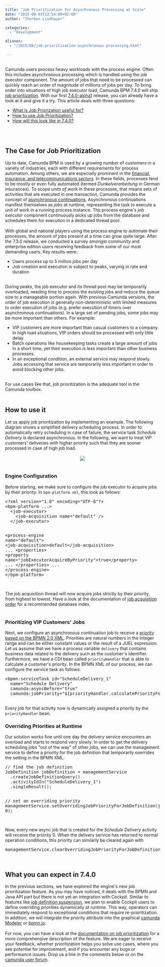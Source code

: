 ```yaml
---
title: "Job Prioritization for Asynchronous Processing at Scale"
date: "2015-08-03T12:54:00+02:00"
author: "Thorben Lindhauer"

categories:
  - "Development"

aliases:
  - "/2015/08/job-prioritization-asynchronous-processing.html"

---
```


<script src="https://google-code-prettify.googlecode.com/svn/loader/run_prettify.js"></script>  <br />
<div class="markdown-body">Camunda users process heavy workloads with the process engine. Often this includes asynchronous processing which is handled using the job executor component. The amount of jobs that need to be processed can quickly reach an order of magnitude of millions of jobs per day. To bring order into situations of high job executor load, Camunda BPM 7.4.0 will ship <a href="http://docs.camunda.org/latest/guides/user-guide/#process-engine-the-job-executor-job-prioritization">job prioritization</a>. With our first <a href="http://blog.camunda.org/2015/07/camunda-bpm-740-alpha-1-released.html">7.4.0-alpha1</a> release, you can already have a look at it and give it a try. This article deals with three questions:<br />
<ul><li><a href="https://www.blogger.com/blogger.g?blogID=2414043640680427770#the-case-for-job-prioritization">What is Job Priorization useful for?</a></li>
<li><a href="https://www.blogger.com/blogger.g?blogID=2414043640680427770#how-to-use-it">How to use Job Prioritization?</a></li>
<li><a href="https://www.blogger.com/blogger.g?blogID=2414043640680427770#what-you-can-expect-in-740">How will this look like in 7.4.0?</a></li>
</ul><br />
<a name='more'></a><br />
<h2><a aria-hidden="true" class="anchor" href="https://www.blogger.com/blogger.g?blogID=2414043640680427770#the-case-for-job-prioritization" id="user-content-the-case-for-job-prioritization"><span class="octicon octicon-link"></span></a>The Case for Job Prioritization</h2>Up to date, Camunda BPM is used by a growing number of customers in a variety of industries, each with different requirements for process automation. Among others, we are especially prominent in the <a href="http://camunda.com/bpm/references/">financial, insurance, and telecommunications sectors</a>. In these fields, processes tend to be mostly or even fully automated (termed <i>Dunkelverarbeitung</i> in German insurances). To scope <i>units of work</i> in these processes, that means sets of activities that are executed in one transaction, Camunda provides the concept of <a href="http://docs.camunda.org/latest/guides/user-guide/#process-engine-transactions-in-processes-asynchronous-continuations">asynchronous continuations</a>. Asynchronous continuations manifest themselves as <i>jobs</i> at runtime, representing the task to execute a unit of work in a running process instance. The process engine's <i>job executor</i> component continuously picks up jobs from the database and schedules them for execution in a dedicated thread pool.<br />
<br />
With global and national players using the process engine to automate their processes, the amount of jobs present at a time can grow quite large. After the 7.3.0 release, we conducted a survey amongst community and enterprise edition users receiving feedback from some of our most demanding users. Key results were:<br />
<ul><li>Users process up to 5 million jobs per day</li>
<li>Job creation and execution is subject to peaks, varying in rate and duration</li>
</ul><br />
During peaks, the job executor and its thread pool may be temporarily overloaded, needing time to process the existing jobs and reduce the queue size to a manageable portion again. With previous Camunda versions, the order of job execution is generally non-deterministic with limited measures to order execution of jobs (e.g. prefer execution of timers over asynchronous continuations). In a large set of pending jobs, some jobs may be more important than others. For example:<br />
<ul><li>VIP customers are more important than casual customers to a company. In high load situations, VIP orders should be processed with only little delay.</li>
<li>Batch operations like housekeeping tasks create a large amount of jobs in a short time, yet their execution is less important than other business processes.</li>
<li>In an exceptional condition, an external service may respond slowly. Jobs accessing that service are temporarily less important in order to avoid blocking other jobs.</li>
</ul><br />
For use cases like that, job prioritization is the adequate tool in the Camunda toolbox.<br />
<br />
<h2><a aria-hidden="true" class="anchor" href="https://www.blogger.com/blogger.g?blogID=2414043640680427770#how-to-use-it" id="user-content-how-to-use-it"><span class="octicon octicon-link"></span></a>How to use it</h2>Let us apply job prioritization by implementing an example. The following diagram shows a simplified delivery scheduling process. In order to automatically retry scheduling in case of failure, the service task <i>Schedule Delivery</i> is declared asynchronous. In the following, we want to treat VIP customers' deliveries with higher priority such that they are sooner processed in case of high job load.<br />
<br />
<div class="separator" style="clear: both; text-align: center;"><a href="http://1.bp.blogspot.com/-VVr6tnMMjUM/VbnjQv2zrQI/AAAAAAAAADM/pC6aOiErG4k/s1600/process_scaled.png" imageanchor="1" style="margin-left: 1em; margin-right: 1em;"><img border="0" src="http://1.bp.blogspot.com/-VVr6tnMMjUM/VbnjQv2zrQI/AAAAAAAAADM/pC6aOiErG4k/s400/process_scaled.png" /></a></div><br />
<h3><a aria-hidden="true" class="anchor" href="https://www.blogger.com/blogger.g?blogID=2414043640680427770#engine-configuration" id="user-content-engine-configuration"><span class="octicon octicon-link"></span></a>Engine Configuration</h3>Before starting, we make sure to configure the job executor to acquire jobs by their priority. In <code>bpm-platform.xml</code>, this look as follows:<br />
<div class="highlight highlight-xml"><pre class="prettyprint">&lt;?<span class="pl-ent">xml</span><span class="pl-e"> version</span>=<span class="pl-s"><span class="pl-pds">"</span>1.0<span class="pl-pds">"</span></span><span class="pl-e"> encoding</span>=<span class="pl-s"><span class="pl-pds">"</span>UTF-8<span class="pl-pds">"</span></span>?&gt;
&lt;<span class="pl-ent">bpm-platform</span> ...&gt;
  &lt;<span class="pl-ent">job-executor</span>&gt;
    &lt;<span class="pl-ent">job-acquisition</span> <span class="pl-e">name</span>=<span class="pl-s"><span class="pl-pds">"</span>default<span class="pl-pds">"</span></span> /&gt;
  &lt;/<span class="pl-ent">job-executor</span>&gt;

  &lt;<span class="pl-ent">process-engine</span> <span class="pl-e">name</span>=<span class="pl-s"><span class="pl-pds">"</span>default<span class="pl-pds">"</span></span>&gt;
    &lt;<span class="pl-ent">job-acquisition</span>&gt;default&lt;/<span class="pl-ent">job-acquisition</span>&gt;
    ...
    &lt;<span class="pl-ent">properties</span>&gt;
      &lt;<span class="pl-ent">property</span> <span class="pl-e">name</span>=<span class="pl-s"><span class="pl-pds">"</span>jobExecutorAcquireByPriority<span class="pl-pds">"</span></span>&gt;true&lt;/<span class="pl-ent">property</span>&gt;
      ...
    &lt;/<span class="pl-ent">properties</span>&gt;
    ...
  &lt;/<span class="pl-ent">process-engine</span>&gt;
&lt;/<span class="pl-ent">bpm-platform</span>&gt;</pre></div><br />
The job acquisition thread will now acquire jobs strictly by their priority, from highest to lowest. Have a look at the documentation of <a href="http://docs.camunda.org/latest/guides/user-guide/#process-engine-the-job-executor-the-job-order-of-job-acquisition">job acquisition order</a> for a recommended database index.<br />
<br />
<h3><a aria-hidden="true" class="anchor" href="https://www.blogger.com/blogger.g?blogID=2414043640680427770#prioritizing-vip-customers-jobs" id="user-content-prioritizing-vip-customers-jobs"><span class="octicon octicon-link"></span></a>Prioritizing VIP Customers' Jobs</h3>Next, we configure an asynchronous continuation job to receive a <a href="http://docs.camunda.org/latest/guides/user-guide/#specifying-priorities-in-bpmn-xml">priority based on the BPMN 2.0 XML</a>. Priorities are natural numbers in the Integer range and can be either constant values or the result of a JUEL expression. Let us assume that we have a process variable <code>delivery</code> that contains business data related to the delivery such as the customer's identifier. Furthermore, we have a CDI bean called <code>priorityHandler</code> that is able to calculate a customer's priority. In the BPMN XML of our process, we can configure the service task as follows:<br />
<div class="highlight highlight-xml"><pre class="prettyprint">&lt;<span class="pl-ent">bpmn</span><span class="pl-ent">:</span><span class="pl-ent">serviceTask</span> <span class="pl-e">id</span>=<span class="pl-s"><span class="pl-pds">"</span>ScheduleDelivery_1<span class="pl-pds">"</span></span>
  <span class="pl-e">name</span>=<span class="pl-s"><span class="pl-pds">"</span>Schedule Delivery<span class="pl-pds">"</span></span>
  <span class="pl-e">camunda</span><span class="pl-e">:</span><span class="pl-e">asyncBefore</span>=<span class="pl-s"><span class="pl-pds">"</span>true<span class="pl-pds">"</span></span>
  <span class="pl-e">camunda</span><span class="pl-e">:</span><span class="pl-e">jobPriority</span>=<span class="pl-s"><span class="pl-pds">"</span>${priorityHandler.calculatePriorityFor(delivery.customer)}<span class="pl-pds">"</span></span> /&gt;</pre></div><br />
Every job for that activity now is dynamically assigned a priority by the <code>priorityHandler</code> bean. <br />
<h3><a aria-hidden="true" class="anchor" href="https://www.blogger.com/blogger.g?blogID=2414043640680427770#overriding-priorities-at-runtime" id="user-content-overriding-priorities-at-runtime"><span class="octicon octicon-link"></span></a>Overriding Priorities at Runtime</h3>Our solution works fine until one day the delivery service encounters an overload and starts to respond very slowly. In order to get the delivery scheduling jobs "out of the way" of other jobs, we can use the management service to define a priority for the job definition that temporarily overrides the setting in the BPMN XML.<br />
<div class="highlight highlight-java"><pre class="prettyprint"><span class="pl-c">// find the job definition</span>
<span class="pl-smi">JobDefinition</span> jobDefinition <span class="pl-k">=</span> managementService
  .createJobDefinitionQuery()
  .activityIdIn(<span class="pl-s"><span class="pl-pds">"</span>ScheduleDelivery_1<span class="pl-pds">"</span></span>)
  .singleResult();

<span class="pl-c">// set an overriding priority</span>
managementService<span class="pl-k">.</span>setOverridingJobPriorityForJobDefinition(jobDefinition<span class="pl-k">.</span>getId(), <span class="pl-c1">0</span>);</pre></div><br />
Now, every new async job that is created for the <i>Schedule Delivery</i> activity will receive the priority 0. When the delivery service has returned to normal operation conditions, this priority can similarly be cleared again with<br />
<div class="highlight highlight-java"><pre class="prettyprint">managementService<span class="pl-k">.</span>clearOverridingJobPriorityForJobDefinition(jobDefinition<span class="pl-k">.</span>getId());</pre></div><br />
<h2><a aria-hidden="true" class="anchor" href="https://www.blogger.com/blogger.g?blogID=2414043640680427770#what-you-can-expect-in-740" id="user-content-what-you-can-expect-in-740"><span class="octicon octicon-link"></span></a>What you can expect in 7.4.0</h2>In the previous sections, we have explored the engine's new job prioritization feature. As you may have noticed, it deals with the BPMN and Java API part but there is not yet an integration with Cockpit. Similar to features like <a href="http://docs.camunda.org/latest/guides/user-guide/#cockpit-suspension-job-definition-suspension">job definition suspension</a>, we plan to enable Cockpit users to define overriding priorities dynamically at runtime. This way, operators can immediately respond to exceptional conditions that require re-prioritization. In addition, we will integrate the priority attribute into the graphical <a href="http://docs.camunda.org/latest/guides/user-guide/#camunda-modeler">camunda Modeler</a> or <a href="http://bpmn.io/">bpmn.io</a>.<br />
<br />
For now, you can have a look at the <a href="http://docs.camunda.org/latest/guides/user-guide/#process-engine-the-job-executor-job-prioritization">documentation on job prioritization</a> for a more comprehensive description of the feature. We are eager to receive your feedback, whether prioritization helps you solve use cases, where you see potential for improvement, and if you encounter any bugs or performance issues. Drop us a line in the comments below or on the <a href="https://groups.google.com/forum/#!forum/camunda-bpm-users">camunda user forum</a>.</div>